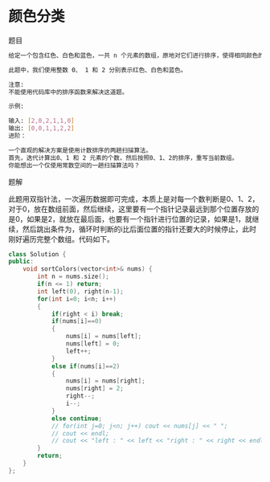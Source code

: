 # 颜色分类

题目

```bash
给定一个包含红色、白色和蓝色，一共 n 个元素的数组，原地对它们进行排序，使得相同颜色的元素相邻，并按照红色、白色、蓝色顺序排列。

此题中，我们使用整数 0、 1 和 2 分别表示红色、白色和蓝色。

注意:
不能使用代码库中的排序函数来解决这道题。

示例:

输入: [2,0,2,1,1,0]
输出: [0,0,1,1,2,2]
进阶：

一个直观的解决方案是使用计数排序的两趟扫描算法。
首先，迭代计算出0、1 和 2 元素的个数，然后按照0、1、2的排序，重写当前数组。
你能想出一个仅使用常数空间的一趟扫描算法吗？
```

题解

此题用双指针法，一次遍历数据即可完成，本质上是对每一个数判断是0、1、2，对于0，放在数组前面，然后继续，这里要有一个指针记录最远到那个位置存放的是0，如果是2，就放在最后面，也要有一个指针进行位置的记录，如果是1，就继续，然后跳出条件为，循环时判断的i比后面位置的指针还要大的时候停止，此时刚好遍历完整个数组。代码如下。

```C++
class Solution {
public:
    void sortColors(vector<int>& nums) {
        int n = nums.size();
        if(n <= 1) return;
        int left(0), right(n-1);
        for(int i=0; i<n; i++)
        {
            if(right < i) break;
            if(nums[i]==0)
            {
                nums[i] = nums[left];
                nums[left] = 0;
                left++;
            }
            else if(nums[i]==2)
            {
                nums[i] = nums[right];
                nums[right] = 2;
                right--;
                i--;
            }
            else continue;
            // for(int j=0; j<n; j++) cout << nums[j] << " ";
            // cout << endl;
            // cout << "left : " << left << "right : " << right << endl;
        }
        return;
    }
};
```
